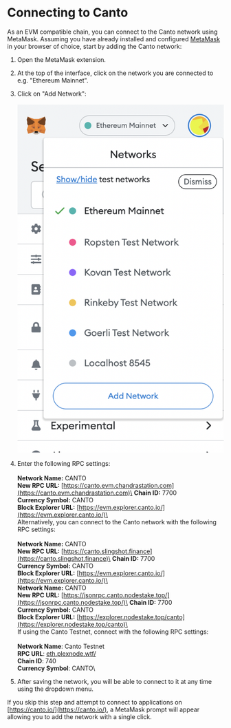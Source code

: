 # Connecting to Canto

As an EVM compatible chain, you can connect to the Canto network using MetaMask. Assuming you have already installed and configured [MetaMask](https://metamask.io/) in your browser of choice, start by adding the Canto network:

1. Open the MetaMask extension.
2. At the top of the interface, click on the network you are connected to e.g. "Ethereum Mainnet".
3. Click on "Add Network":\
   \
   <img src="../.gitbook/assets/Screenshot 2022-08-05 at 17.55.05.png" alt="" data-size="original">
4. Enter the following RPC settings:\
   \
   **Network Name:** CANTO\
   **New RPC URL:** [https://canto.evm.chandrastation.com](https://canto.evm.chandrastation.com)\
   **Chain ID:** 7700\
   **Currency Symbol:** CANTO\
   **Block Explorer URL:** [https://evm.explorer.canto.io/](https://evm.explorer.canto.io/)\
   \
   Alternatively, you can connect to the Canto network with the following RPC settings:\
   \
   **Network Name:** CANTO\
   **New RPC URL:** [https://canto.slingshot.finance](https://canto.slingshot.finance)\
   **Chain ID:** 7700\
   **Currency Symbol:** CANTO\
   **Block Explorer URL:** [https://evm.explorer.canto.io/](https://evm.explorer.canto.io/)\
   \
   **Network Name:** CANTO\
   **New RPC URL:** [https://jsonrpc.canto.nodestake.top/](https://jsonrpc.canto.nodestake.top/)\
   **Chain ID:** 7700\
   **Currency Symbol:** CANTO\
   **Block Explorer URL:** [https://explorer.nodestake.top/canto](https://explorer.nodestake.top/canto)\
   \
   If using the Canto Testnet, connect with the following RPC settings: \
   \
   **Network Name**: Canto Testnet\
   **RPC URL**: [eth.plexnode.wtf/](https://eth.plexnode.wtf/)\
   **Chain ID**: 740\
   **Currency Symbol**: CANTO\

5. After saving the network, you will be able to connect to it at any time using the dropdown menu.

If you skip this step and attempt to connect to applications on [https://canto.io/](https://canto.io/), a MetaMask prompt will appear allowing you to add the network with a single click.

